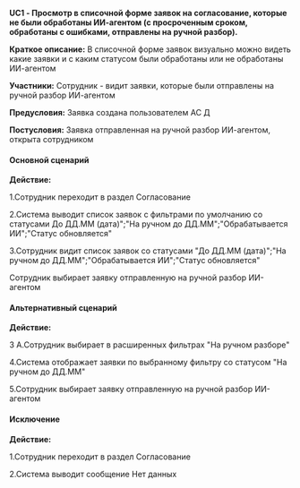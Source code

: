 **UC1 - Просмотр в списочной форме заявок на согласование, которые не были обработаны ИИ-агентом (с просроченным сроком, обработаны с ошибками, отправлены на ручной разбор).**

**Краткое описание:** В списочной форме заявок визуально можно видеть какие заявки и с каким статусом были обработаны или не обработаны ИИ-агентом

**Участники:** Сотрудник - видит заявки, которые были отправлены на ручной разбор ИИ-агентом

**Предусловия:** Заявка создана пользователем АС Д

**Постусловия:** Заявка отправленная на ручной разбор ИИ-агентом, открыта сотрудником


#### Основной сценарий

**Действие:**

1.Сотрудник переходит в раздел Согласование

2.Система выводит список заявок с фильтрами по умолчанию со статусами До ДД.ММ (дата)";"На ручном до ДД.ММ";"Обрабатывается ИИ";"Статус обновляется"

3.Сотрудник видит список заявок со статусами "До ДД.ММ (дата)";"На ручном до ДД.ММ";"Обрабатывается ИИ";"Статус обновляется"

Сотрудник выбирает заявку отправленную на ручной разбор ИИ-агентом


#### Альтернативный сценарий

**Действие:**

3 А.Сотрудник выбирает в расширенных фильтрах "На ручном разборе"

4.Система отображает заявки по выбранному фильтру со статусом "На ручном до ДД.ММ"

5.Сотрудник выбирает заявку отправленную на ручной разбор ИИ-агентом
 

#### Исключение

**Действие:**

1.Сотрудник переходит в раздел Согласование

2.Система выводит сообщение Нет данных
